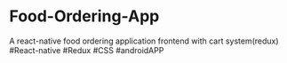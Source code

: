 # Food-Ordering-App
A react-native food ordering application frontend with cart system(redux)
#React-native #Redux #CSS #androidAPP

